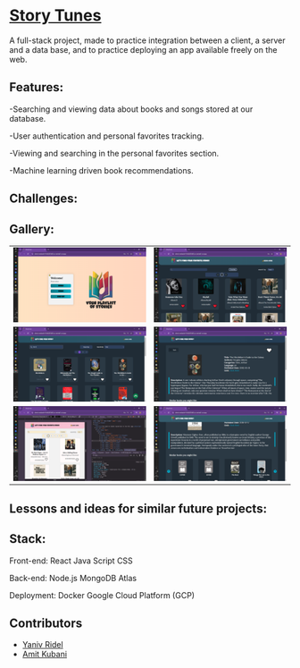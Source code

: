 # [Story Tunes](https://client-mediadb-91464205485.us-central1.run.app)
A full-stack project, made to practice integration between a client, a server and a data base, and to practice deploying an app available freely on the web.

## Features:
-Searching and viewing data about books and songs stored at our database.

-User authentication and personal favorites tracking.

-Viewing and searching in the personal favorites section.

-Machine learning driven book recommendations.

## Challenges:

## Gallery:

<table style="width:100%; border-collapse:collapse;">
  <tr>
    <td style="text-align:center;">
        <img alt="menu" src="./Assets/Images/menu.png">
    </td>
    <td style="text-align:center;">
        <img alt="app-preview" src="./Assets/Images/favorite_songs.png">
    </td>
  </tr>
    <tr>
    <td style="text-align:center;">
        <img alt="app-preview" src="./Assets/Images/books_search.png">
    </td>
    <td style="text-align:center;">
        <img alt="app-preview" src="./Assets/Images/books_single.png">
    </td>
  </tr>
    <tr>
    <td style="text-align:center;">
        <img alt="app-preview" src="./Assets/Images/songs_responsive.png">
    </td>
    <td style="text-align:center;">
        <img alt="app-preview" src="./Assets/Images/books_suggestions.png">
    </td>
  </tr>
</table>

## Lessons and ideas for similar future projects:

## Stack:
Front-end:
React
Java Script
CSS

Back-end:
Node.js
MongoDB Atlas

Deployment:
Docker
Google Cloud Platform (GCP)

## Contributors
- [Yaniv Ridel](https://github.com/Yanivridel)
- [Amit Kubani](https://github.com/AgitAgit)
